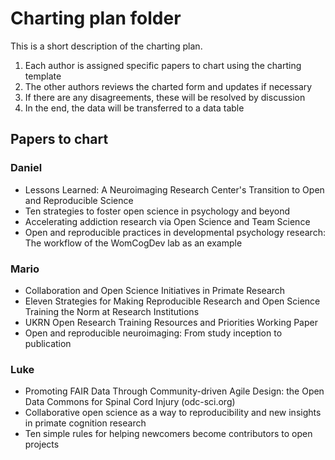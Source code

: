 # Charting plan folder

This is a short description of the charting plan.

1.  Each author is assigned specific papers to chart using the charting
    template
2.  The other authors reviews the charted form and updates if necessary
3.  If there are any disagreements, these will be resolved by discussion
4.  In the end, the data will be transferred to a data table

## Papers to chart

### Daniel

-   Lessons Learned: A Neuroimaging Research Center's Transition to Open
    and Reproducible Science
-   Ten strategies to foster open science in psychology and beyond
-   Accelerating addiction research via Open Science and Team Science
-   Open and reproducible practices in developmental psychology
    research: The workflow of the WomCogDev lab as an example

### Mario

-   Collaboration and Open Science Initiatives in Primate Research
-   Eleven Strategies for Making Reproducible Research and Open Science
    Training the Norm at Research Institutions
-   UKRN Open Research Training Resources and Priorities Working Paper
-   Open and reproducible neuroimaging: From study inception to
    publication

### Luke

-   Promoting FAIR Data Through Community-driven Agile Design: the Open
    Data Commons for Spinal Cord Injury (odc-sci.org)
-   Collaborative open science as a way to reproducibility and new
    insights in primate cognition research
-   Ten simple rules for helping newcomers become contributors to open
    projects
